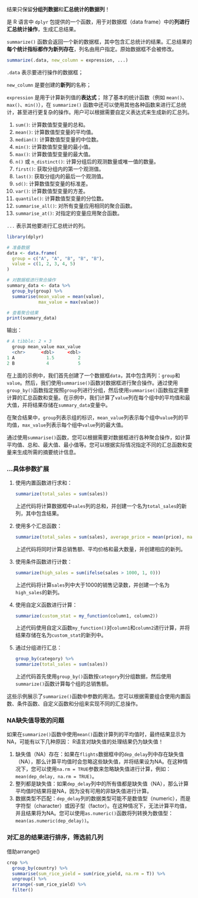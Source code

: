  结果只保留**分组列数据**和**汇总统计的数据列**！
 
 是 R 语言中 `dplyr` 包提供的一个函数，用于对数据框（data frame）中的**列进行汇总统计操作**，生成汇总结果。

 `summarize()` 函数会返回一个新的数据框，其中包含汇总统计的结果。汇总结果的**每个统计指标都作为新列存在**，列名由用户指定。原始数据框不会被修改。

```R
summarize(.data, new_column = expression, ...)
```

`.data` 表示要进行操作的数据框；

`new_column` 是要创建的**新列**的名称；

`expression` 是用于计算新列值的**表达式**；
除了基本的统计函数（例如 `mean()`、`max()`、`min()`），在 `summarize()` 函数中还可以使用其他各种函数来进行汇总统计，甚至进行更复杂的操作。用户可以根据需要自定义表达式来生成新的汇总列。
1. `sum()`: 计算数值型变量的总和。
2. `mean()`: 计算数值型变量的平均值。
3. `median()`: 计算数值型变量的中位数。
4. `min()`: 计算数值型变量的最小值。
5. `max()`: 计算数值型变量的最大值。
6. `n()` 或 `n_distinct()`: 计算分组后的观测数量或唯一值的数量。
7. `first()`: 获取分组内的第一个观测值。
8. `last()`: 获取分组内的最后一个观测值。
9. `sd()`: 计算数值型变量的标准差。
10. `var()`: 计算数值型变量的方差。
11. `quantile()`: 计算数值型变量的分位数。
12. `summarise_all()`: 对所有变量应用相同的聚合函数。
13. `summarise_at()`: 对指定的变量应用聚合函数。

`...` 表示其他要进行汇总统计的列。


```R
library(dplyr)

# 准备数据
data <- data.frame(
  group = c("A", "A", "B", "B", "B"),
  value = c(1, 2, 3, 4, 5)
)

# 对数据框进行聚合操作
summary_data <- data %>% 
  group_by(group) %>% 
  summarise(mean_value = mean(value), 
            max_value = max(value))

# 查看聚合结果
print(summary_data)
```

输出：
```R
# A tibble: 2 × 3
  group mean_value max_value
  <chr>      <dbl>     <dbl>
1 A            1.5         2
2 B            4           5
```

在上面的示例中，我们首先创建了一个数据框`data`，其中包含两列：`group`和`value`。然后，我们使用`summarise()`函数对数据框进行聚合操作。通过使用`group_by()`函数指定按照`group`列进行分组，然后使用`summarise()`函数指定需要计算的汇总函数和变量。在示例中，我们计算了`value`列在每个组中的平均值和最大值，并将结果存储在`summary_data`变量中。

在聚合结果中，`group`列表示组的标识，`mean_value`列表示每个组中`value`列的平均值，`max_value`列表示每个组中`value`列的最大值。

通过使用`summarise()`函数，您可以根据需要对数据框进行各种聚合操作，如计算平均值、总和、最大值、最小值等。您可以根据实际情况指定不同的汇总函数和变量来生成所需的摘要统计信息。

### ...具体参数扩展
1. 使用内置函数进行求和：
   ```R
   summarize(total_sales = sum(sales))
   ```
   上述代码将计算数据框中`sales`列的总和，并创建一个名为`total_sales`的新列，其中包含结果。

2. 使用多个汇总函数：
   ```R
   summarize(total_sales = sum(sales), average_price = mean(price), max_quantity = max(quantity))
   ```
   上述代码将同时计算总销售额、平均价格和最大数量，并创建相应的新列。

3. 使用条件函数进行计数：
   ```R
   summarize(high_sales = sum(ifelse(sales > 1000, 1, 0)))
   ```
   上述代码将计算`sales`列中大于1000的销售记录数，并创建一个名为`high_sales`的新列。

4. 使用自定义函数进行计算：
   ```R
   summarize(custom_stat = my_function(column1, column2))
   ```
   上述代码使用自定义函数`my_function()`对`column1`和`column2`进行计算，并将结果存储在名为`custom_stat`的新列中。

5. 通过分组进行汇总：
   ```R
   group_by(category) %>%
   summarize(total_sales = sum(sales))
   ```
   上述代码首先使用`group_by()`函数按`category`列分组数据，然后使用`summarize()`函数计算每个组的总销售额。

这些示例展示了`summarize()`函数中参数的用法。您可以根据需要组合使用内置函数、条件函数、自定义函数和分组来实现不同的汇总操作。

### NA缺失值导致的问题
如果在`summarize()`函数中使用`mean()`函数计算列的平均值时，最终结果显示为NA，可能有以下几种原因：
R语言对缺失值的处理结果仍为缺失值！
1. 缺失值（NA）存在：如果在`flights`数据框中的`dep_delay`列中存在缺失值（NA），那么计算平均值时会忽略这些缺失值，并将结果设为NA。在这种情况下，您可以使用`na.rm = TRUE`参数来忽略缺失值进行计算，例如：`mean(dep_delay, na.rm = TRUE)`。
2. 整列都是缺失值：如果`dep_delay`列中的所有值都是缺失值（NA），那么计算平均值时结果将是NA，因为没有可用的非缺失值进行计算。
3. 数据类型不匹配：`dep_delay`列的数据类型可能不是数值型（numeric），而是字符型（character）或因子型（factor）。在这种情况下，无法计算平均值，并且结果将为NA。您可以使用`as.numeric()`函数将列转换为数值型：`mean(as.numeric(dep_delay))`。

### 对汇总的结果进行排序，筛选前几列
借助arrange()

```R
crop %>% 
  group_by(country) %>% 
  summarise(sum_rice_yield = sum(rice_yield, na.rm = T)) %>% 
  ungroup() %>% 
  arrange(-sum_rice_yield) %>% 
  filter()

```
